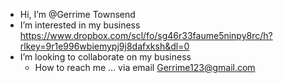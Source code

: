 - Hi, I’m @Gerrime Townsend
- I’m interested in my business 
https://www.dropbox.com/scl/fo/sg46r33faume5ninpy8rc/h?rlkey=9r1e996wbiemypj9j8dafxksh&dl=0
- I’m looking to collaborate on my business 
    - How to reach me ...
    via email 
Gerrime123@gmail.com
